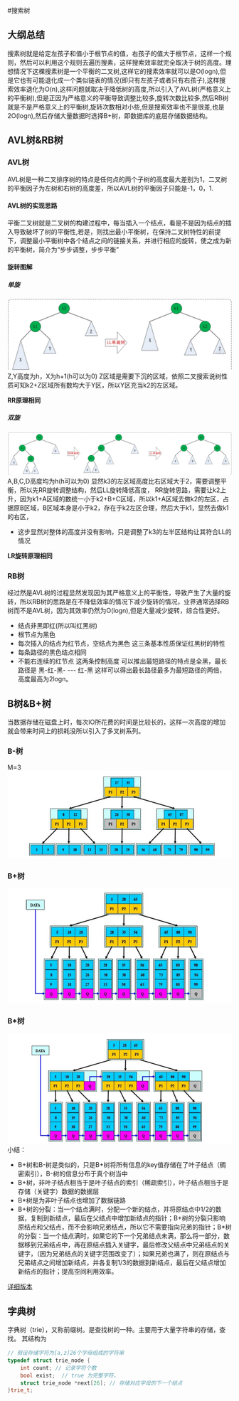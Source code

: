 #搜索树

## 大纲总结

搜素树就是给定左孩子和值小于根节点的值，右孩子的值大于根节点，这样一个规则，然后可以利用这个规则去遍历搜素，这样搜索效率就完全取决于树的高度。理想情况下这棵搜素树是一个平衡的二叉树,这样它的搜素效率就可以是O(logn),但是它也有可能退化成一个类似链表的情况(即只有左孩子或者只有右孩子),这样搜索效率退化为O(n),这样问题就取决于降低树的高度,所以引入了AVL树(严格意义上的平衡树),但是正因为严格意义的平衡导致调整比较多,旋转次数比较多,然后RB树就是不是严格意义上的平衡树,旋转次数相对小些,但是搜索效率也不是很差,也是2O(logn),然后存储大量数据时选择B+树，即数据库的底层存储数据结构。

## AVL树&RB树

### AVL树

AVL树是一种二叉排序树的特点是任何点的两个子树的高度最大差别为1，二叉树的平衡因子为左树和右树的高度差，所以AVL树的平衡因子只能是-1，0，1.

#### AVL树的实现思路

平衡二叉树就是二叉树的构建过程中，每当插入一个结点，看是不是因为结点的插入导致破坏了树的平衡性,若是，则找出最小平衡树，在保持二叉树特性的前提下，调整最小平衡树中各个结点之间的链接关系，并进行相应的旋转，使之成为新的平衡树，简介为“步步调整，步步平衡”

#### 旋转图解

##### 单旋

![LL](./picture/LL.png)
Z,Y高度为h，X为h+1(h可以为0)
Z区域是需要下沉的区域，依照二叉搜索说树性质可知k2+Z区域所有数均大于Y区，所以Y区充当k2的左区域。

**RR原理相同**

##### 双旋

![RL](./picture/LR.png)
A,B,C,D高度均为h(h可以为0)
显然k3的左区域高度比右区域大于2，需要调整平衡，所以先RR旋转调整结构，然后LL旋转降低高度，
RR旋转思路，需要让k2上升，因为k1+A区域的数统一小于k2+B+C区域，所以k1+A区域去做k2的左区，占据原B区域，B区域本身是小于k2，存在于k2左区合理，然后大于k1，显然去做k1的右区，
* 这步显然对整体的高度并没有影响，只是调整了k3的左半区结构让其符合LL的情况

**LR旋转原理相同**

### RB树

经过然是AVL树的过程显然发现因为其严格意义上的平衡性，导致产生了大量的旋转，所以RB树的思路是在不降低效率的情况下减少旋转的情况，业界通常选择RB树而不是AVL树，因为其效率仍然为O(logn),但是大量减少旋转，综合性更好。
* 结点非黑即红(所以叫红黑树)
* 根节点为黑色 
* 每次插入的结点为红节点，空结点为黑色
这三条基本性质保证红黑树的特性
* 每条路径的黑色结点相同
* 不能右连续的红节点
这两条控制高度
可以推出最短路径的特点是全黑，最长路径是 黑-红-黑- --- 红-黑 这样可以得出最长路径最多为最短路径的两倍，高度最高为2logn。

## B树&B+树

当数据存储在磁盘上时，每次IO所花费的时间是比较长的，这样一次高度的增加就会带来时间上的损耗没所以引入了多叉树系列。

### B-树
M=3
![LL](./picture/B.png)
### B+树
![LL](./picture/B+.png)
### B*树
![LL](./picture/B星.png)
小结：
* B+树和B-树是类似的，只是B+树将所有信息的key值存储在了叶子结点（稠密索引），B-树的信息分布于真个树当中
* B+树，非叶子结点相当于是叶子结点的索引（稀疏索引），叶子结点相当于是存储（关键字）数据的数据层
* B*树是为非叶子结点也增加了数据链路
*  B+树的分裂：当一个结点满时，分配一个新的结点，并将原结点中1/2的数据，复制到新结点，最后在父结点中增加新结点的指针；B+树的分裂只影响原结点和父结点，而不会影响兄弟结点，所以它不需要指向兄弟的指针；B*树的分裂：当一个结点满时，如果它的下一个兄弟结点未满，那么将一部分，数据移到兄弟结点中，再在原结点插入关键字，最后修改父结点中兄弟结点的关键字，（因为兄弟结点的关键字范围改变了）；如果兄弟也满了，则在原结点与兄弟结点之间增加新结点，并各复制1/3的数据到新结点，最后在父结点增加新结点的指针；提高空间利用效率。

[详细版本](https://blog.csdn.net/frimish/article/details/47376527)

## 字典树
字典树（trie），又称前缀树。是查找树的一种。主要用于大量字符串的存储，查找。
其结构为
```cpp
// 假设存储字符为[a,z]26个字母组成的字符串
typedef struct trie_node {
    int count; // 记录字符个数
    bool exist;  // true 为完整字符，
    struct trie_node *next[26]; // 存储对应字母的下一个结点
}trie_t;
```

